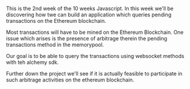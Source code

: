 This is the 2nd week of the 10 weeks Javascript.
In this week we'll be discovering how twe can build an application which queries pending transactions on the Ethereum blockchain.

Most transactions will have to be mined on the Ethereum Blockchain. One issue which arises is the presence of arbitrage therein the pending transactions method in the memorypool.

Our goal is to be able to query the transactions using websocket methods with teh alchemy sdk.

Further down the project we'll see if it is actually feasible to participate in such arbitrage activities on the ethereum blockchain.
